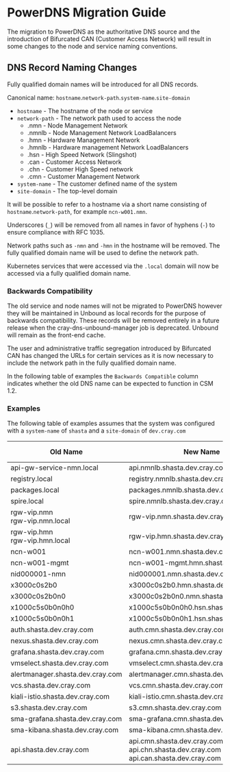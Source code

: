 # PowerDNS Migration Guide

The migration to PowerDNS as the authoritative DNS source and the introduction of Bifurcated CAN (Customer Access Network) will result in some changes to the node and service naming conventions.

## DNS Record Naming Changes

Fully qualified domain names will be introduced for all DNS records.

Canonical name: `hostname`.`network-path`.`system-name`.`site-domain`

* `hostname` - The hostname of the node or service
* `network-path` - The network path used to access the node
  * .nmn - Node Management Network
  * .nmnlb - Node Management Network LoadBalancers
  * .hmn - Hardware Management Network
  * .hmnlb - Hardware management Network LoadBalancers
  * .hsn - High Speed Network (Slingshot)
  * .can - Customer Access Network
  * .chn - Customer High Speed network
  * .cmn - Customer Management Network
* `system-name` - The customer defined name of the system
* `site-domain` - The top-level domain

It will be possible to refer to a hostname via a short name consisting of `hostname`.`network-path`, for example `ncn-w001.nmn`.

Underscores (`_`) will be removed from all names in favor of hyphens (`-`) to ensure compliance with RFC 1035.

Network paths such as `-nmn` and `-hmn` in the hostname will be removed. The fully qualified domain name will be used to define the network path.

Kubernetes services that were accessed via the `.local` domain will now be accessed via a fully qualified domain name.

### Backwards Compatibility

The old service and node names will not be migrated to PowerDNS however they will be maintained in Unbound as local records for the purpose of backwards compatibility. These records will be removed entirely in a future release when the cray-dns-unbound-manager job is deprecated. Unbound will remain as the front-end cache.

The user and administrative traffic segregation introduced by Bifurcated CAN has changed the URLs for certain services as it is now necessary to include the network path in the fully qualified domain name.

In the following table of examples the `Backwards Compatible` column indicates whether the old DNS name can be expected to function in CSM 1.2.

### Examples

The following table of examples assumes that the system was configured with a `system-name` of `shasta` and a `site-domain` of `dev.cray.com`

| Old Name                           | New Name                                                                                  | Short name          | Backwards Compatible |
|------------------------------------|-------------------------------------------------------------------------------------------|---------------------|----------------------|
| api-gw-service-nmn.local           | api.nmnlb.shasta.dev.cray.com                                                             | api.nmnlb           | Yes                  |
| registry.local                     | registry.nmnlb.shasta.dev.cray.com                                                        | registry.nmnlb      | Yes                  |
| packages.local                     | packages.nmnlb.shasta.dev.cray.com                                                        | packages.nmnlb      | Yes                  |
| spire.local                        | spire.nmnlb.shasta.dev.cray.com                                                           | spire.nmnlb         | Yes                  |
| rgw-vip.nmn <br> rgw-vip.nmn.local | rgw-vip.nmn.shasta.dev.cray.com                                                           | rgw-vip.nmn         | Yes                  |
| rgw-vip.hmn <br> rgw-vip.hmn.local | rgw-vip.hmn.shasta.dev.cray.com                                                           | rgw-vip.hmn         | Yes                  |
| ncn-w001                           | ncn-w001.nmn.shasta.dev.cray.com                                                          | ncn-w001.nmn        | Yes                  |
| ncn-w001-mgmt                      | ncn-w001-mgmt.hmn.shasta.dev.cray.com                                                     | ncn-w001-mgmt.hmn   | Yes                  |
| nid000001-nmn                      | nid000001.nmn.shasta.dev.cray.com                                                         | nid000001.nmn       | Yes                  |
| x3000c0s2b0                        | x3000c0s2b0.hmn.shasta.dev.cray.com                                                       | x3000c0s2b0.hmn     | Yes                  |
| x3000c0s2b0n0                      | x3000c0s2b0n0.nmn.shasta.dev.cray.com                                                     | x3000c0s2b0n0.nmn   | Yes                  |
| x1000c5s0b0n0h0                    | x1000c5s0b0n0h0.hsn.shasta.dev.cray.com                                                   | x1000c5s0b0n0h0.hsn | Yes                  |
| x1000c5s0b0n0h1                    | x1000c5s0b0n0h1.hsn.shasta.dev.cray.com                                                   | x1000c5s0b0n0h1.hsn | Yes                  |
| auth.shasta.dev.cray.com           | auth.cmn.shasta.dev.cray.com                                                              |                     | No                   |
| nexus.shasta.dev.cray.com          | nexus.cmn.shasta.dev.cray.com                                                             |                     | No                   |
| grafana.shasta.dev.cray.com        | grafana.cmn.shasta.dev.cray.com                                                           |                     | No                   |
| vmselect.shasta.dev.cray.com       | vmselect.cmn.shasta.dev.cray.com                                                          |                     | No                   |
| alertmanager.shasta.dev.cray.com   | alertmanager.cmn.shasta.dev.cray.com                                                      |                     | No                   |
| vcs.shasta.dev.cray.com            | vcs.cmn.shasta.dev.cray.com                                                               |                     | No                   |
| kiali-istio.shasta.dev.cray.com    | kiali-istio.cmn.shasta.dev.cray.com                                                       |                     | No                   |
| s3.shasta.dev.cray.com             | s3.cmn.shasta.dev.cray.com                                                                |                     | No                   |
| sma-grafana.shasta.dev.cray.com    | sma-grafana.cmn.shasta.dev.cray.com                                                       |                     | No                   |
| sma-kibana.shasta.dev.cray.com     | sma-kibana.cmn.shasta.dev.cray.com                                                        |                     | No                   |
| api.shasta.dev.cray.com            | api.cmn.shasta.dev.cray.com<br>api.chn.shasta.dev.cray.com<br>api.can.shasta.dev.cray.com |                     | No                   |
